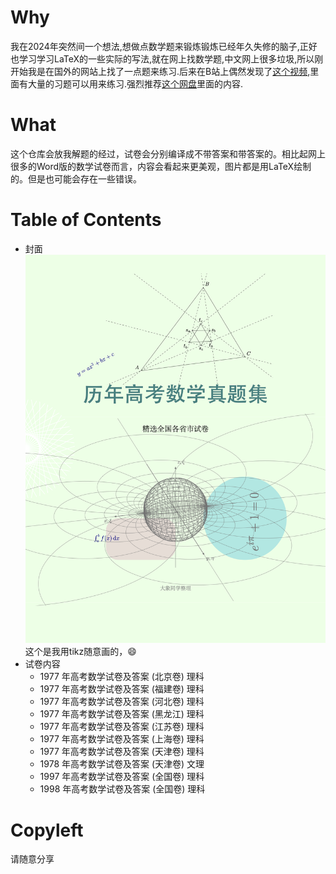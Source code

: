 # Why
我在2024年突然间一个想法,想做点数学题来锻炼锻炼已经年久失修的脑子,正好也学习学习LaTeX的一些实际的写法,就在网上找数学题,中文网上很多垃圾,所以刚开始我是在国外的网站上找了一点题来练习.后来在B站上偶然发现了[这个视频](https://www.bilibili.com/video/BV1Sk4y1Z7jG/?spm_id_from=333.1387.favlist.content.click&vd_source=e45034e5fdc28a425d6b68ec04611379),里面有大量的习题可以用来练习.强烈推荐[这个网盘](https://docs.qq.com/sheet/DTkRSbGFZRWhnb1Z2?tab=sod4da)里面的内容.

# What
这个仓库会放我解题的经过，试卷会分别编译成不带答案和带答案的。相比起网上很多的Word版的数学试卷而言，内容会看起来更美观，图片都是用LaTeX绘制的。但是也可能会存在一些错误。

# Table of Contents
- 封面
![coverpage](./gaokao/imgs/coverpage.png)
这个是我用tikz随意画的，😄
- 试卷内容
  - 1977 年高考数学试卷及答案 (北京卷) 理科
  - 1977 年高考数学试卷及答案 (福建卷) 理科
  - 1977 年高考数学试卷及答案 (河北卷) 理科
  - 1977 年高考数学试卷及答案 (黑龙江) 理科
  - 1977 年高考数学试卷及答案 (江苏卷) 理科
  - 1977 年高考数学试卷及答案 (上海卷) 理科
  - 1977 年高考数学试卷及答案 (天津卷) 理科
  - 1978 年高考数学试卷及答案 (天津卷) 文理
  - 1997 年高考数学试卷及答案 (全国卷) 理科
  - 1998 年高考数学试卷及答案 (全国卷) 理科

# Copyleft

请随意分享
